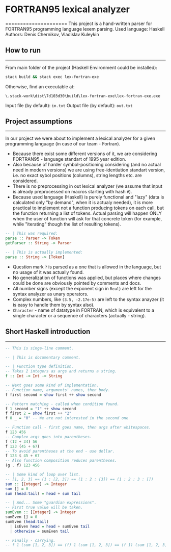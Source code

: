 # FORTRAN95 lexical analyzer
=====================
This project is a hand-written parser for FORTRAN95 programming language lexem parsing.
Used language: Haskell
Authors: Denis Chernikov, Vladislav Kuleykin
## How to run
-----------------------------------
From main folder of the project (Haskell Environment could be installed):
```bash
stack build && stack exec lex-fortran-exe
```
Otherwise, find an executable at:
```
\.stack-work\dist\7d103d30\build\lex-fortran-exe\lex-fortran-exe.exe
```
Input file (by default): `in.txt`
Output file (by default): `out.txt`
## Project assumptions
-----------------------------------
In our project we were about to implement a lexical analyzer for a given programming language (in case of our team - Fortran).
* Because there exist some different versions of it, we are considering FORTRAN95 - language standart of 1995 year edition.
* Also because of harder symbol-positioning considering (and no actual need in modern versions) we are using free-identiation standart version, i.e. no exact sybol positions (columns), string lengths etc. are considered.
* There is no preprocessing in out lexical analyzer (we assume that input is already preprocessed on macros starting with hash `#`).
* Because used language (Haskell) is purely functional and "lazy" (data is calculated only "by demand", when it is actualy needed), it is more practical to implement not a function producing tokens on each call, but the function returning a list of tokens. Actual parsing will happen ONLY when the user of function will ask for that concrete token (for example, while "iterating" though the list of resulting tokens).
```Haskell
-- | This was required:
parse :: Parser -> Token
getParser :: String -> Parser

-- | This is actually implemented:
parse :: String -> [Token]
```
* Question mark `?` is parsed as a one that is allowed in the language, but no usage of it was actually found.
* No generalization of functions was applied, but places where changes could be done are obviously pointed by comments and docs.
* All number signs (except the exponent sign in `Real`) are left for the syntax analyzer as unary operators.
* Complex numbers, like `(3.5, -2.17e-5)` are left to the syntax anayzer (it is easy to handle them by syntax also).
* `Character` - name of datatype in FORTRAN, which is equivalent to a single character or a sequence of characters (actually - string).
## Short Haskell introduction
-----------------------------------
```Haskell
-- This is singe-line comment.

-- | This is documentary comment.

-- | Function type definition.
-- Takes 2 integers as args and returns a string.
f :: Int -> Int -> String

-- Next goes some kind of implementation.
-- Function name, arguments' names, then body.
f first second = show first ++ show second

-- Pattern matching - called when condition found.
f 1 second = "1" ++ show second
f first 2 = show first ++ "2"
f 0 _ = "0" -- We are not interested in the second one

-- Function call - first goes name, then args after whitespaces.
f 123 456
-- Complex args goes into parentheses.
f (12 + 34) 56
f 123 (45 + 67)
-- To avoid parentheses at the end - use dollar.
f 123 $ 45 + 67
-- Also function composition reduces parentheses.
(g . f) 123 456

-- | Some kind of loop over list.
-- [1, 2, 3] == (1 : [2, 3]) == (1 : 2 : [3]) == (1 : 2 : 3 : [])
sum :: [Integer] -> Integer
sum [] = 0
sum (head:tail) = head + sum tail

-- | And... Some "guardian expressions".
-- First true value will be taken.
sumEven :: [Integer] -> Integer
sumEven [] = 0
sumEven (head:tail)
  | isEven head = head + sumEven tail
  | otherwise = sumEven tail

-- Finally - carrying.
-- f 1 (sum [1, 2, 3]) == (f) 1 (sum [1, 2, 3]) == (f 1) (sum [1, 2, 3])
```
